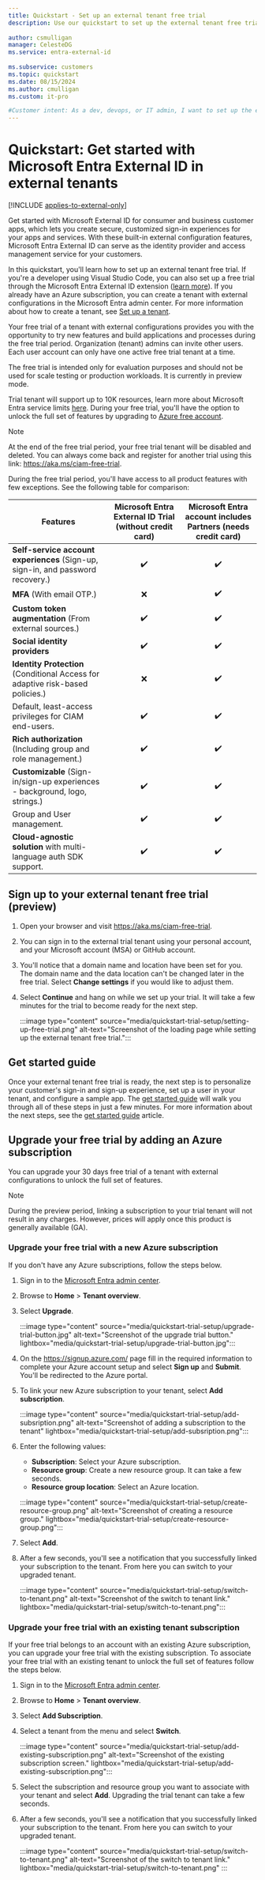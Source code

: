 ```yaml
---
title: Quickstart - Set up an external tenant free trial
description: Use our quickstart to set up the external tenant free trial.
 
author: csmulligan
manager: CelesteDG
ms.service: entra-external-id
 
ms.subservice: customers
ms.topic: quickstart
ms.date: 08/15/2024
ms.author: cmulligan
ms.custom: it-pro

#Customer intent: As a dev, devops, or IT admin, I want to set up the external tenant free trial.
---
```

# Quickstart: Get started with Microsoft Entra External ID in external tenants

[!INCLUDE [applies-to-external-only](../includes/applies-to-external-only.md)]

Get started with Microsoft External ID for consumer and business customer apps, which lets you create secure, customized sign-in experiences for your apps and services. With these built-in external configuration features, Microsoft Entra External ID can serve as the identity provider and access management service for your customers.

In this quickstart, you'll learn how to set up an external tenant free trial. If you're a developer using Visual Studio Code, you can also set up a free trial through the Microsoft Entra External ID extension ([learn more](visual-studio-code-extension.md)). 
If you already have an Azure subscription, you can create a tenant with external configurations in the Microsoft Entra admin center. For more information about how to create a tenant, see [Set up a tenant](quickstart-tenant-setup.md).

Your free trial of a tenant with external configurations provides you with the opportunity to try new features and build applications and processes during the free trial period. Organization (tenant) admins can invite other users. Each user account can only have one active free trial tenant at a time. 

The free trial is intended only for evaluation purposes and should not be used for scale testing or production workloads. It is currently in preview mode.

Trial tenant will support up to 10K resources, learn more about Microsoft Entra service limits [here](~/identity/users/directory-service-limits-restrictions.md). During your free trial, you'll have the option to unlock the full set of features by upgrading to [Azure free account](https://azure.microsoft.com/free/).

   > [!NOTE]
   > At the end of the free trial period, your free trial tenant will be disabled and deleted. You can always come back and register for another trial using this link: https://aka.ms/ciam-free-trial. 
    
During the free trial period, you'll have access to all product features with few exceptions. See the following table for comparison: 

|  Features | Microsoft Entra External ID Trial (without credit card) | Microsoft Entra account includes Partners (needs credit card)  | 
|----------|:-----------:|:------------:|
| **Self-service account experiences** (Sign-up, sign-in, and password recovery.)   | :heavy_check_mark: |  :heavy_check_mark:  | 
| **MFA** (With email OTP.)  | :x: |  :heavy_check_mark:  |  
| **Custom token augmentation** (From external sources.) |  :heavy_check_mark: |  :heavy_check_mark:  |
| **Social identity providers**   |  :heavy_check_mark: |  :heavy_check_mark:  |
| **Identity Protection** (Conditional Access for adaptive risk-based policies.)  | :x: |  :heavy_check_mark:  |
| Default, least-access privileges for CIAM end-users. |  :heavy_check_mark: |  :heavy_check_mark:  |
| **Rich authorization** (Including group and role management.)  |  :heavy_check_mark: |  :heavy_check_mark:  | 
| **Customizable** (Sign-in/sign-up experiences - background, logo, strings.) |  :heavy_check_mark: |  :heavy_check_mark:  |
| Group and User management. |  :heavy_check_mark: |  :heavy_check_mark:  |
| **Cloud-agnostic solution** with multi-language auth SDK support.  |  :heavy_check_mark: |  :heavy_check_mark:  | 

## Sign up to your external tenant free trial (preview)

1. Open your browser and visit <a href="https://aka.ms/ciam-free-trial?wt.mc_id=ciamcustomertenantfreetrial_linkclick_content_cnl" target="_blank">https://aka.ms/ciam-free-trial</a>.
1. You can sign in to the external trial tenant using your personal account, and your Microsoft account (MSA) or GitHub account.  
1. You'll notice that a domain name and location have been set for you. The domain name and the data location can't be changed later in the free trial. Select **Change settings** if you would like to adjust them.
1. Select **Continue** and hang on while we set up your trial. It will take a few minutes for the trial to become ready for the next step.

    :::image type="content" source="media/quickstart-trial-setup/setting-up-free-trial.png" alt-text="Screenshot of the loading page while setting up the external tenant free trial."::: 

## Get started guide

Once your external tenant free trial is ready, the next step is to personalize your customer's sign-in and sign-up experience, set up a user in your tenant, and configure a sample app. The [get started guide](https://aka.ms/ciam/free-trial-hero) will walk you through all of these steps in just a few minutes. For more information about the next steps, see the [get started guide](quickstart-get-started-guide.md) article. 

## Upgrade your free trial by adding an Azure subscription

You can upgrade your 30 days free trial of a tenant with external configurations to unlock the full set of features. 

   > [!NOTE]
   > During the preview period, linking a subscription to your trial tenant will not result in any charges. However, prices will apply once this product is generally available (GA).

### Upgrade your free trial with a new Azure subscription

If you don't have any Azure subscriptions, follow the steps below.

1. Sign in to the [Microsoft Entra admin center](https://entra.microsoft.com). 
1. Browse to **Home** > **Tenant overview**. 
1. Select **Upgrade**.

    :::image type="content" source="media/quickstart-trial-setup/upgrade-trial-button.jpg" alt-text="Screenshot of the upgrade trial button." lightbox="media/quickstart-trial-setup/upgrade-trial-button.jpg"::: 

1. On the https://signup.azure.com/ page fill in the required information to complete your Azure account setup and select **Sign up** and **Submit**. You'll be redirected to the Azure portal.
1. To link your new Azure subscription to your tenant, select **Add subscription**.

    :::image type="content" source="media/quickstart-trial-setup/add-subsription.png" alt-text="Screenshot of adding a subscription to the tenant" lightbox="media/quickstart-trial-setup/add-subsription.png"::: 

1. Enter the following values:

   - **Subscription**: Select your Azure subscription.
   - **Resource group**: Create a new resource group. It can take a few seconds.
   - **Resource group location**: Select an Azure location.

    :::image type="content" source="media/quickstart-trial-setup/create-resource-group.png" alt-text="Screenshot of creating a resource group." lightbox="media/quickstart-trial-setup/create-resource-group.png"::: 

1. Select **Add**. 
1. After a few seconds, you'll see a notification that you successfully linked your subscription to the tenant. From here you can switch to your upgraded tenant. 

    :::image type="content" source="media/quickstart-trial-setup/switch-to-tenant.png" alt-text="Screenshot of the switch to tenant link." lightbox="media/quickstart-trial-setup/switch-to-tenant.png":::


### Upgrade your free trial with an existing tenant subscription

If your free trial belongs to an account with an existing Azure subscription, you can upgrade your free trial with the existing subscription. To associate your free trial with an existing tenant to unlock the full set of features follow the steps below.

1. Sign in to the [Microsoft Entra admin center](https://entra.microsoft.com). 
1. Browse to **Home** > **Tenant overview**. 
1. Select **Add Subscription**.
1. Select a tenant from the menu and select **Switch**.

    :::image type="content" source="media/quickstart-trial-setup/add-existing-subscription.png" alt-text="Screenshot of the existing subscription screen." lightbox="media/quickstart-trial-setup/add-existing-subscription.png"::: 

1. Select the subscription and resource group you want to associate with your tenant and select **Add**. Upgrading the trial tenant can take a few seconds.
1. After a few seconds, you'll see a notification that you successfully linked your subscription to the tenant. From here you can switch to your upgraded tenant. 

    :::image type="content" source="media/quickstart-trial-setup/switch-to-tenant.png" alt-text="Screenshot of the switch to tenant link." lightbox="media/quickstart-trial-setup/switch-to-tenant.png" :::

